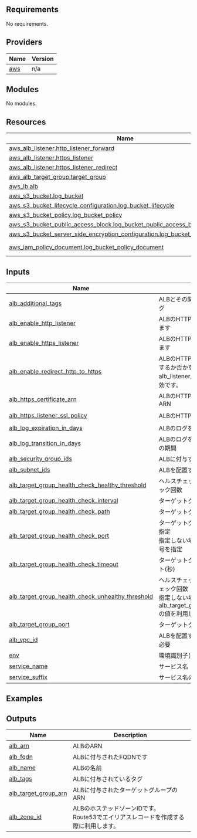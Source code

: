 <!-- BEGIN_TF_DOCS -->
## Requirements

No requirements.
## Providers

| Name | Version |
|------|---------|
| <a name="provider_aws"></a> [aws](#provider\_aws) | n/a |
## Modules

No modules.
## Resources

| Name | Type |
|------|------|
| [aws_alb_listener.http_listener_forward](https://registry.terraform.io/providers/hashicorp/aws/latest/docs/resources/alb_listener) | resource |
| [aws_alb_listener.https_listener](https://registry.terraform.io/providers/hashicorp/aws/latest/docs/resources/alb_listener) | resource |
| [aws_alb_listener.https_listener_redirect](https://registry.terraform.io/providers/hashicorp/aws/latest/docs/resources/alb_listener) | resource |
| [aws_alb_target_group.target_group](https://registry.terraform.io/providers/hashicorp/aws/latest/docs/resources/alb_target_group) | resource |
| [aws_lb.alb](https://registry.terraform.io/providers/hashicorp/aws/latest/docs/resources/lb) | resource |
| [aws_s3_bucket.log_bucket](https://registry.terraform.io/providers/hashicorp/aws/latest/docs/resources/s3_bucket) | resource |
| [aws_s3_bucket_lifecycle_configuration.log_bucket_lifecycle](https://registry.terraform.io/providers/hashicorp/aws/latest/docs/resources/s3_bucket_lifecycle_configuration) | resource |
| [aws_s3_bucket_policy.log_bucket_policy](https://registry.terraform.io/providers/hashicorp/aws/latest/docs/resources/s3_bucket_policy) | resource |
| [aws_s3_bucket_public_access_block.log_bucket_public_access_block](https://registry.terraform.io/providers/hashicorp/aws/latest/docs/resources/s3_bucket_public_access_block) | resource |
| [aws_s3_bucket_server_side_encryption_configuration.log_bucket_sse_configuration](https://registry.terraform.io/providers/hashicorp/aws/latest/docs/resources/s3_bucket_server_side_encryption_configuration) | resource |
| [aws_iam_policy_document.log_bucket_policy_document](https://registry.terraform.io/providers/hashicorp/aws/latest/docs/data-sources/iam_policy_document) | data source |
## Inputs

| Name | Description | Type | Default | Required |
|------|-------------|------|---------|:--------:|
| <a name="input_alb_additional_tags"></a> [alb\_additional\_tags](#input\_alb\_additional\_tags) | ALBとその関連リソースに付与する追加リソースタグ | `map(string)` | `{}` | no |
| <a name="input_alb_enable_http_listener"></a> [alb\_enable\_http\_listener](#input\_alb\_enable\_http\_listener) | ALBのHTTPリスナーを有効にするか否かを指定します | `bool` | `true` | no |
| <a name="input_alb_enable_https_listener"></a> [alb\_enable\_https\_listener](#input\_alb\_enable\_https\_listener) | ALBのHTTPSリスナーを有効にするか否かを指定します | `bool` | `true` | no |
| <a name="input_alb_enable_redirect_http_to_https"></a> [alb\_enable\_redirect\_http\_to\_https](#input\_alb\_enable\_redirect\_http\_to\_https) | ALBのHTTPリスナーからHTTPSへとリダイレクトするか否かを指定します。<br/>alb\_listener\_enable\_httpが有効(true)な場合のみ有効です。 | `bool` | `true` | no |
| <a name="input_alb_https_certificate_arn"></a> [alb\_https\_certificate\_arn](#input\_alb\_https\_certificate\_arn) | ALBのHTTPリスナーに付与するSSL/TLS証明書のARN | `string` | `""` | no |
| <a name="input_alb_https_listener_ssl_policy"></a> [alb\_https\_listener\_ssl\_policy](#input\_alb\_https\_listener\_ssl\_policy) | ALBのHTTPリスナーのSSLポリシーを指定します | `string` | `"ELBSecurityPolicy-2016-08"` | no |
| <a name="input_alb_log_expiration_in_days"></a> [alb\_log\_expiration\_in\_days](#input\_alb\_log\_expiration\_in\_days) | ALBのログをS3に保管した後、削除するまでの期間 | `number` | `550` | no |
| <a name="input_alb_log_transition_in_days"></a> [alb\_log\_transition\_in\_days](#input\_alb\_log\_transition\_in\_days) | ALBのログをS3に保管した後標準IAに移行するまでの期間 | `number` | `90` | no |
| <a name="input_alb_security_group_ids"></a> [alb\_security\_group\_ids](#input\_alb\_security\_group\_ids) | ALBに付与するセキュリティグループIDのリスト | `list(string)` | `[]` | no |
| <a name="input_alb_subnet_ids"></a> [alb\_subnet\_ids](#input\_alb\_subnet\_ids) | ALBを配置するサブネットIDのリスト | `list(string)` | n/a | yes |
| <a name="input_alb_target_group_health_check_healthy_threshold"></a> [alb\_target\_group\_health\_check\_healthy\_threshold](#input\_alb\_target\_group\_health\_check\_healthy\_threshold) | ヘルスチェック先をHealthyと判断するヘルスチェック回数 | `number` | `3` | no |
| <a name="input_alb_target_group_health_check_interval"></a> [alb\_target\_group\_health\_check\_interval](#input\_alb\_target\_group\_health\_check\_interval) | ターゲットグループのヘルスチェック間隔(秒) | `number` | `30` | no |
| <a name="input_alb_target_group_health_check_path"></a> [alb\_target\_group\_health\_check\_path](#input\_alb\_target\_group\_health\_check\_path) | ターゲットグループのヘルスチェックに使うパス | `string` | `"/"` | no |
| <a name="input_alb_target_group_health_check_port"></a> [alb\_target\_group\_health\_check\_port](#input\_alb\_target\_group\_health\_check\_port) | ターゲットグループのヘルスチェック用ポート番号指定<br/>指定しない場合は、alb\_target\_group\_portと同じ番号を指定 | `number` | `0` | no |
| <a name="input_alb_target_group_health_check_timeout"></a> [alb\_target\_group\_health\_check\_timeout](#input\_alb\_target\_group\_health\_check\_timeout) | ターゲットグループのヘルスチェックのタイムアウト(秒) | `number` | `10` | no |
| <a name="input_alb_target_group_health_check_unhealthy_threshold"></a> [alb\_target\_group\_health\_check\_unhealthy\_threshold](#input\_alb\_target\_group\_health\_check\_unhealthy\_threshold) | ヘルスチェック先をUnhealthyと判断するヘルスチェック回数<br/>指定しない場合はalb\_target\_group\_health\_check\_healthy\_thresholdの値を利用します | `number` | `0` | no |
| <a name="input_alb_target_group_port"></a> [alb\_target\_group\_port](#input\_alb\_target\_group\_port) | ターゲットグループの待受ポート番号 | `number` | `80` | no |
| <a name="input_alb_vpc_id"></a> [alb\_vpc\_id](#input\_alb\_vpc\_id) | ALBを配置するVPC ID、ターゲットグループ設定に必要 | `string` | n/a | yes |
| <a name="input_env"></a> [env](#input\_env) | 環境識別子(dev, stg, prod)など | `string` | n/a | yes |
| <a name="input_service_name"></a> [service\_name](#input\_service\_name) | サービス名 | `string` | n/a | yes |
| <a name="input_service_suffix"></a> [service\_suffix](#input\_service\_suffix) | サービス名のサフィックス | `string` | `""` | no |
## Examples
## Outputs

| Name | Description |
|------|-------------|
| <a name="output_alb_arn"></a> [alb\_arn](#output\_alb\_arn) | ALBのARN |
| <a name="output_alb_fqdn"></a> [alb\_fqdn](#output\_alb\_fqdn) | ALBに付与されたFQDNです |
| <a name="output_alb_name"></a> [alb\_name](#output\_alb\_name) | ALBの名前 |
| <a name="output_alb_tags"></a> [alb\_tags](#output\_alb\_tags) | ALBに付与されているタグ |
| <a name="output_alb_target_group_arn"></a> [alb\_target\_group\_arn](#output\_alb\_target\_group\_arn) | ALBに付与されたターゲットグループのARN |
| <a name="output_alb_zone_id"></a> [alb\_zone\_id](#output\_alb\_zone\_id) | ALBのホステッドゾーンIDです。<br/>Route53でエイリアスレコードを作成する際に利用します。 |
<!-- END_TF_DOCS -->
